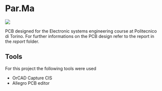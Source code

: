 # Par.Ma
![](https://img.shields.io/badge/Development-Stopped-red)

PCB designed for the Electronic systems engineering course at Politecnico di Torino. For further informations on the PCB design refer to the report in the *report* folder.

## Tools

For this project the following tools were used
- OrCAD Capture CIS
- Allegro PCB editor
